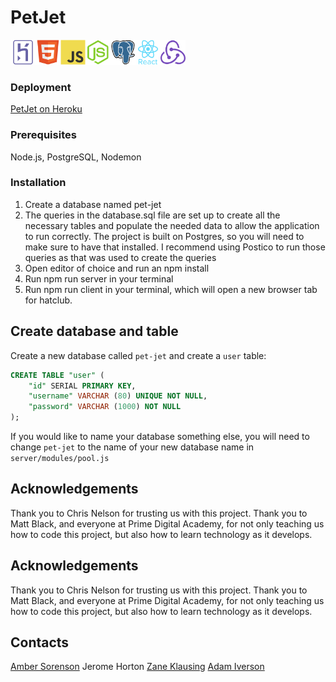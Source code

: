 
# PetJet
<a href="https://www.heroku.com/"><img src="https://raw.githubusercontent.com/devicons/devicon/master/icons/heroku/heroku-original.svg" height="40px" width="40px" /></a><a href="https://developer.mozilla.org/en-US/docs/Web/HTML"><img src="https://raw.githubusercontent.com/devicons/devicon/master/icons/html5/html5-original.svg" height="40px" width="40px" /></a><a href="https://developer.mozilla.org/en-US/docs/Web/JavaScript"><img src="https://raw.githubusercontent.com/devicons/devicon/master/icons/javascript/javascript-original.svg" height="40px" width="40px" /></a><a href="https://nodejs.org/en/"><img src="https://raw.githubusercontent.com/devicons/devicon/master/icons/nodejs/nodejs-original.svg" height="40px" width="40px" /></a><a href="https://www.postgresql.org/"><img src="https://raw.githubusercontent.com/devicons/devicon/master/icons/postgresql/postgresql-original.svg" height="40px" width="40px" /></a><a href="https://reactjs.org/"><img src="https://raw.githubusercontent.com/devicons/devicon/master/icons/react/react-original-wordmark.svg" height="40px" width="40px" /></a><a href="https://redux.js.org/"><img src="https://raw.githubusercontent.com/devicons/devicon/master/icons/redux/redux-original.svg" height="40px" width="40px" /></a>

### Deployment

<a href="https://pet-jet.herokuapp.com/#/home">PetJet on Heroku</a>

### Prerequisites

Node.js, PostgreSQL, Nodemon

### Installation

1. Create a database named pet-jet
2. The queries in the database.sql file are set up to create all the necessary tables and populate the needed data to allow the application to run correctly. The project is built on Postgres, so you will need to make sure to have that installed. I recommend using Postico to run those queries as that was used to create the queries
3. Open editor of choice and run an npm install
4. Run npm run server in your terminal
5. Run npm run client in your terminal, which will open a new browser tab for hatclub.

## Create database and table

Create a new database called `pet-jet` and create a `user` table:

```SQL
CREATE TABLE "user" (
    "id" SERIAL PRIMARY KEY,
    "username" VARCHAR (80) UNIQUE NOT NULL,
    "password" VARCHAR (1000) NOT NULL
);
```

If you would like to name your database something else, you will need to change `pet-jet` to the name of your new database name in `server/modules/pool.js`

## Acknowledgements

Thank you to Chris Nelson for trusting us with this project. Thank you to Matt Black, and everyone at Prime Digital Academy, for not only teaching us how to code this project, but also how to learn technology as it develops.

## Acknowledgements

Thank you to Chris Nelson for trusting us with this project. Thank you to Matt Black, and everyone at Prime Digital Academy, for not only teaching us how to code this project, but also how to learn technology as it develops.

## Contacts

<a href="https://www.linkedin.com/in/amber-sorenson-420a89225/">Amber Sorenson</a>
<a hrerf="https://www.linkedin.com/in/jerome-d-horton/">Jerome Horton</a>
<a href="https://www.linkedin.com/in/zane-klausing-805347225/">Zane Klausing</a>
<a href="https://www.linkedin.com/in/adam-iverson-7ba890a4/">Adam Iverson</a>

